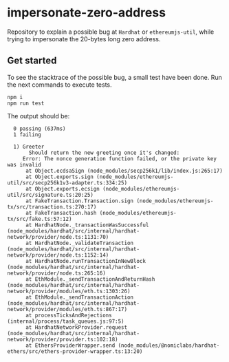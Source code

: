 # impersonate-zero-address
Repository to explain a possible bug at `Hardhat` or `ethereumjs-util`, while trying to impersonate the 20-bytes long zero address.

## Get started
To see the stacktrace of the possible bug, a small test have been done. Run the next commands to execute tests.
```
npm i
npm run test 
```

The output should be:

```
  0 passing (637ms)
  1 failing

  1) Greeter
       Should return the new greeting once it's changed:
     Error: The nonce generation function failed, or the private key was invalid
      at Object.ecdsaSign (node_modules/secp256k1/lib/index.js:265:17)
      at Object.exports.sign (node_modules/ethereumjs-util/src/secp256k1v3-adapter.ts:334:25)
      at Object.exports.ecsign (node_modules/ethereumjs-util/src/signature.ts:20:25)
      at FakeTransaction.Transaction.sign (node_modules/ethereumjs-tx/src/transaction.ts:270:17)
      at FakeTransaction.hash (node_modules/ethereumjs-tx/src/fake.ts:57:12)
      at HardhatNode._transactionWasSuccessful (node_modules/hardhat/src/internal/hardhat-network/provider/node.ts:1131:70)
      at HardhatNode._validateTransaction (node_modules/hardhat/src/internal/hardhat-network/provider/node.ts:1152:14)
      at HardhatNode.runTransactionInNewBlock (node_modules/hardhat/src/internal/hardhat-network/provider/node.ts:265:16)
      at EthModule._sendTransactionAndReturnHash (node_modules/hardhat/src/internal/hardhat-network/provider/modules/eth.ts:1303:26)
      at EthModule._sendTransactionAction (node_modules/hardhat/src/internal/hardhat-network/provider/modules/eth.ts:867:17)
      at processTicksAndRejections (internal/process/task_queues.js:97:5)
      at HardhatNetworkProvider.request (node_modules/hardhat/src/internal/hardhat-network/provider/provider.ts:102:18)
      at EthersProviderWrapper.send (node_modules/@nomiclabs/hardhat-ethers/src/ethers-provider-wrapper.ts:13:20)

```
